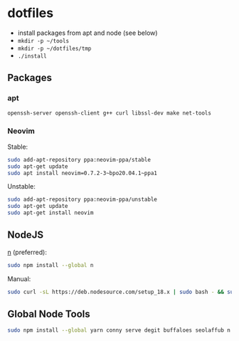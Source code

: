 # dotfiles

- install packages from apt and node (see below)
- `mkdir -p ~/tools`
- `mkdir -p ~/dotfiles/tmp`
- `./install`

## Packages

### apt
```sh
openssh-server openssh-client g++ curl libssl-dev make net-tools
```

### Neovim
Stable:
```sh
sudo add-apt-repository ppa:neovim-ppa/stable
sudo apt-get update
sudo apt install neovim=0.7.2-3~bpo20.04.1~ppa1
```

Unstable:
```sh
sudo add-apt-repository ppa:neovim-ppa/unstable
sudo apt-get update
sudo apt-get install neovim
```

## NodeJS

[n](https://www.npmjs.com/package/n) (preferred):
```sh
sudo npm install --global n
```

Manual:
```sh
sudo curl -sL https://deb.nodesource.com/setup_18.x | sudo bash - && sudo apt-get install -y nodejs
```

## Global Node Tools
```sh
sudo npm install --global yarn conny serve degit buffaloes seolaffub n
```
